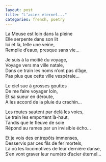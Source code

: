 ```yaml
---
layout: post
title: "L’acier éternel..."
categories: french, poetry
---
```


La Meuse est loin dans la pleine  
Elle serpente dans son lit  
Ici et là, telle une veine,  
Remplie d’eaux, presque sans vie...

Je suis à la moitié du voyage,  
Voyage vers ma ville natale,  
Dans ce train les noms n’ont pas d’âge,  
Pas plus que cette ville vespérale...

Le ciel sue à grosses gouttes  
De me faire voyager loin,  
Et sa sueur en déroute,  
A les accord de la pluie du crachin...

Les routes sautent par delà les voies,  
Le train les emportent là-haut,  
Tandis que le fleuve de soie  
Répond au rames par un invisible écho...

Et je vois des entrepôts immenses,  
Desservis par ces fils de fer mortels,  
Là où les locomotives de leur dernière danse,  
S’en vont graver leur numéro d’acier éternel...